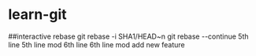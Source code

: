 # learn-git
##interactive rebase
git rebase -i SHA1/HEAD~n
git rebase --continue
5th line
5th line mod
6th line
6th line mod
add new feature
